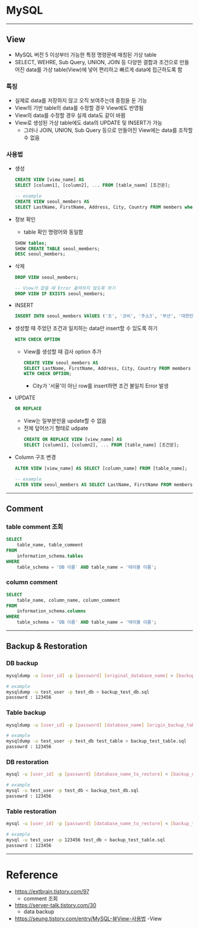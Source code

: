 # MySQL

---

## View

- MySQL 버전 5 이상부터 가능한 특정 명령문에 매칭된 가상 table
- SELECT, WEHRE, Sub Query, UNION, JOIN 등 다양한 결합과 조건으로 만들어진 data를 가상 table(View)에 넣어 편리하고 빠르게 data에 접근하도록 함

### 특징

- 실제로 data를 저장하지 않고 오직 보여주는데 중점을 둔 기능
- View의 기반 table의 data를 수정할 경우 View에도 반영됨
- View의 data를 수정할 경우 실제 data도 같이 바뀜
- View로 생성된 가상 table에도 data의 UPDATE 및 INSERT가 가능
    - 그러나 JOIN, UNION, Sub Query 등으로 만들어진 View에는 data를 조작할 수 없음

### 사용법

- 생성
    ```sql
    CREATE VIEW [view_name] AS
    SELECT [column1], [column2], ... FROM [table_naem] [조건문];

    -- example
    CREATE VIEW seoul_members AS
    SELECT LastName, FirstName, Address, City, Country FROM members where City = '서울';
    ```

- 정보 확인
    - table 확인 명령어와 동일함
    ```sql
    SHOW tables;
    SHOW CREATE TABLE seoul_members;
    DESC seoul_members;
    ```

- 삭제
    ```sql
    DROP VIEW seoul_members;

    -- View가 없을 때 Error 출력하지 않도록 하기
    DROP VIEW IF EXISTS seoul_members;
    ```

- INSERT
    ```sql
    INSERT INTO seoul_members VAlUES ('초', '코비', '주소3', '부산', '대한민국');
    ```

- 생성할 때 주었던 조건과 일치하는 data만 insert할 수 있도록 하기
    ```sql
    WITH CHECK OPTION
    ```
    - View를 생성할 때 검사 option 추가
        ```sql
        CREATE VIEW seoul_members AS
        SELECT LastName, FirstName, Address, City, Country FROM members where City = '서울'
        WITH CHECK OPTION;
        ```
        - City가 '서울'이 아닌 row를 insert하면 조건 불일치 Error 발생

- UPDATE
    ``` sql
    OR REPLACE
    ```
    - View는 일부분만을 update할 수 없음
    - 전체 덮어쓰기 형태로 udpate
        ```sql
        CREATE OR REPLACE VIEW [view_name] AS
        SELECT [column1], [column2], ... FROM [table_name] [조건문];
        ```

- Column 구조 변경
    ```sql
    ALTER VIEW [view_name] AS SELECT [column_name] FROM [table_name];
    
    -- example
    ALTER VIEW seoul_members AS SELECT LastName, FirstName FROM members where City = '서울';
    ```

---

## Comment

### table comment 조회

```sql
SELECT 
    table_name, table_comment
FROM
    information_schema.tables
WHERE
    table_schema = 'DB 이름' AND table_name = '테이블 이름';
```

### column comment

```sql
SELECT
    table_name, column_name, column_comment
FROM
    information_schema.columns
WHERE
    table_schema = 'DB 이름' AND table_name = '테이블 이름';
```

---

## Backup & Restoration

### DB backup

```sh
mysqldump -u [user_id] -p [password] [original_database_name] > [backup_database_name_to_create].sql

# example
mysqldump -u test_user -p test_db > backup_test_db.sql
passowrd : 123456
```

### Table backup

```sh
mysqldump -u [user_id] -p [password] [database_name] [origin_backup_table_name] > [table_name_to_backup].sql

# example
mysqldump -u test_user -p test_db test_table > backup_test_table.sql
passowrd : 123456
```

### DB restoration

```sh
mysql -u [user_id] -p [password] [database_name_to_restore] < [backup_database].sql

# example
mysql -u test_user -p test_db < backup_test_db.sql
passowrd : 123456
```

### Table restoration

```sh
mysql -u [user_id] -p [password] [database_name_to_restore] < [backup_table].sql

# example
mysql -u test_user -p 123456 test_db < backup_test_table.sql
passowrd : 123456
```

---

# Reference

- https://extbrain.tistory.com/97
    - comment 조회
- https://server-talk.tistory.com/30
    - data backup
- https://seung.tistory.com/entry/MySQL-뷰View-사용법
    -View
